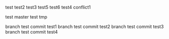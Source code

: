 test
test2
test3
test5
test6
test4
conflict1

test master
test tmp

branch test commit test1
branch test commit test2
branch test commit test3
branch test commit test4